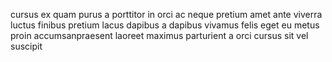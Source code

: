 cursus ex quam purus a porttitor in orci ac neque pretium amet ante viverra
luctus finibus pretium lacus dapibus a dapibus vivamus felis eget eu metus
proin accumsanpraesent laoreet maximus parturient a orci cursus sit vel
suscipit